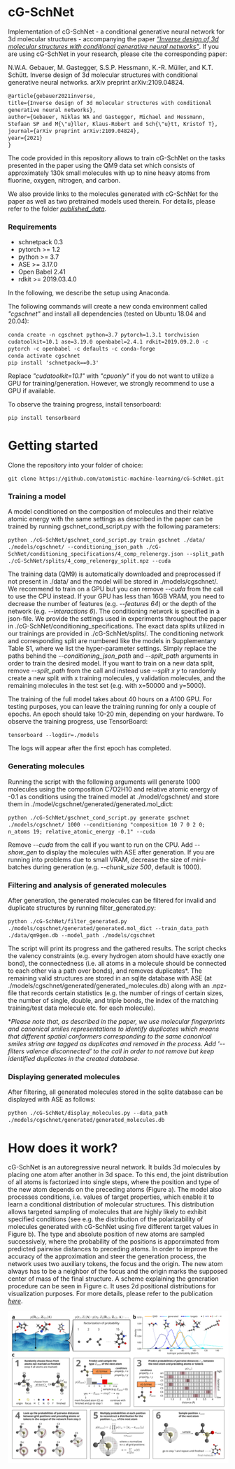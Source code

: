 # cG-SchNet

Implementation of cG-SchNet - a conditional generative neural network for 3d molecular structures - accompanying the paper [_"Inverse design of 3d molecular structures with conditional generative neural networks"_](https://arxiv.org/abs/2109.04824).
If you are using cG-SchNet in your research, please cite the corresponding paper:

N.W.A. Gebauer, M. Gastegger, S.S.P. Hessmann, K.-R. Müller, and K.T. Schütt. Inverse design of 3d molecular structures with conditional generative neural networks. arXiv preprint arXiv:2109.04824.

    @article{gebauer2021inverse,
    title={Inverse design of 3d molecular structures with conditional generative neural networks},
    author={Gebauer, Niklas WA and Gastegger, Michael and Hessmann, Stefaan SP and M{\"u}ller, Klaus-Robert and Sch{\"u}tt, Kristof T},
    journal={arXiv preprint arXiv:2109.04824},
    year={2021}
    }


The code provided in this repository allows to train cG-SchNet on the tasks presented in the paper using the QM9 data set which consists of approximately 130k small molecules with up to nine heavy atoms from fluorine, oxygen, nitrogen, and carbon.

We also provide links to the molecules generated with cG-SchNet for the paper as well as two pretrained models used therein. For details, please refer to the folder [_published_data_](https://github.com/atomistic-machine-learning/cG-SchNet/tree/main/published_data).

### Requirements
- schnetpack 0.3
- pytorch >= 1.2
- python >= 3.7
- ASE >= 3.17.0
- Open Babel 2.41
- rdkit >= 2019.03.4.0

In the following, we describe the setup using Anaconda.

The following commands will create a new conda environment called _"cgschnet"_ and install all dependencies (tested on Ubuntu 18.04 and 20.04):

    conda create -n cgschnet python=3.7 pytorch=1.3.1 torchvision cudatoolkit=10.1 ase=3.19.0 openbabel=2.4.1 rdkit=2019.09.2.0 -c pytorch -c openbabel -c defaults -c conda-forge
    conda activate cgschnet
    pip install 'schnetpack==0.3'
    
Replace _"cudatoolkit=10.1"_ with _"cpuonly"_ if you do not want to utilize a GPU for training/generation. However, we strongly recommend to use a GPU if available.


To observe the training progress, install tensorboard:

    pip install tensorboard

# Getting started
Clone the repository into your folder of choice:

    git clone https://github.com/atomistic-machine-learning/cG-SchNet.git


### Training a model
A model conditioned on the composition of molecules and their relative atomic energy with the same settings as described in the paper can be trained by running gschnet_cond_script.py with the following parameters:

    python ./cG-SchNet/gschnet_cond_script.py train gschnet ./data/ ./models/cgschnet/ --conditioning_json_path ./cG-SchNet/conditioning_specifications/4_comp_relenergy.json --split_path ./cG-SchNet/splits/4_comp_relenergy_split.npz --cuda

The training data (QM9) is automatically downloaded and preprocessed if not present in ./data/ and the model will be stored in ./models/cgschnet/.
We recommend to train on a GPU but you can remove _--cuda_ from the call to use the CPU instead. If your GPU has less than 16GB VRAM, you need to decrease the number of features (e.g. _--features 64_) or the depth of the network (e.g. _--interactions 6_).
The conditioning network is specified in a json-file. We provide the settings used in experiments throughout the paper in ./cG-SchNet/conditioning_specifications. The exact data splits utilized in our trainings are provided in ./cG-SchNet/splits/. The conditioning network and corresponding split are numbered like the models in Supplementary Table S1, where we list the hyper-parameter settings. Simply replace the paths behind the _--conditioning_json_path_ and _--split_path_ arguments in order to train the desired model.
If you want to train on a new data split, remove _--split_path_ from the call and instead use _--split x y_ to randomly create a new split with x training molecules, y validation molecules, and the remaining molecules in the test set (e.g. with x=50000 and y=5000).

The training of the full model takes about 40 hours on a A100 GPU. For testing purposes, you can leave the training running for only a couple of epochs. An epoch should take 10-20 min, depending on your hardware. To observe the training progress, use TensorBoard:

    tensorboard --logdir=./models
    

The logs will appear after the first epoch has completed.

### Generating molecules
Running the script with the following arguments will generate 1000 molecules using the composition C7O2H10 and relative atomic energy of -0.1 as conditions using the trained model at ./model/cgschnet/ and store them in ./model/cgschnet/generated/generated.mol_dict:

    python ./cG-SchNet/gschnet_cond_script.py generate gschnet ./models/cgschnet/ 1000 --conditioning "composition 10 7 0 2 0; n_atoms 19; relative_atomic_energy -0.1" --cuda

Remove _--cuda_ from the call if you want to run on the CPU. Add _--show_gen_ to display the molecules with ASE after generation. If you are running into problems due to small VRAM, decrease the size of mini-batches during generation (e.g. _--chunk_size 500_, default is 1000).

### Filtering and analysis of generated molecules
After generation, the generated molecules can be filtered for invalid and duplicate structures by running filter_generated.py:

    python ./cG-SchNet/filter_generated.py ./models/cgschnet/generated/generated.mol_dict --train_data_path ./data/qm9gen.db --model_path ./models/cgschnet
    
The script will print its progress and the gathered results.
The script checks the valency constraints (e.g. every hydrogen atom should have exactly one bond), the connectedness (i.e. all atoms in a molecule should be connected to each other via a path over bonds), and removes duplicates*. The remaining valid structures are stored in an sqlite database with ASE (at ./models/cgschnet/generated/generated_molecules.db) along with an .npz-file that records certain statistics (e.g. the number of rings of certain sizes, the number of single, double, and triple bonds, the index of the matching training/test data molecule etc. for each molecule).

*_Please note that, as described in the paper, we use molecular fingerprints and canonical smiles representations to identify duplicates which means that different spatial conformers corresponding to the same canonical smiles string are tagged as duplicates and removed in the process. Add '--filters valence disconnected' to the call in order to not remove but keep identified duplicates in the created database._

### Displaying generated molecules
After filtering, all generated molecules stored in the sqlite database can be displayed with ASE as follows:

    python ./cG-SchNet/display_molecules.py --data_path ./models/cgschnet/generated/generated_molecules.db

# How does it work?

cG-SchNet is an autoregressive neural network. It builds 3d molecules by placing one atom after another in 3d space. To this end, the joint distribution of all atoms is factorized into single steps, where the position and type of the new atom depends on the preceding atoms (Figure a). The model also processes conditions, i.e. values of target properties, which enable it to learn a conditional distribution of molecular structures. This distribution allows targeted sampling of molecules that are highly likely to exhibit specified conditions (see e.g. the distribution of the polarizability of molecules generated with cG-SchNet using five different target values in Figure b). The type and absolute position of new atoms are sampled successively, where the probability of the positions is apporximated from predicted pairwise distances to preceding atoms. In order to improve the accuracy of the approximation and steer the generation process, the network uses two auxiliary tokens, the focus and the origin. The new atom always has to be a neighbor of the focus and the origin marks the supposed center of mass of the final structure. A scheme explaining the generation procedure can be seen in Figure c. It uses 2d positional distributions for visualization purposes. For more details, please refer to the publication [_here_](https://arxiv.org/abs/2109.04824).

![generated molecules](./images/concept_results_scheme.png)
